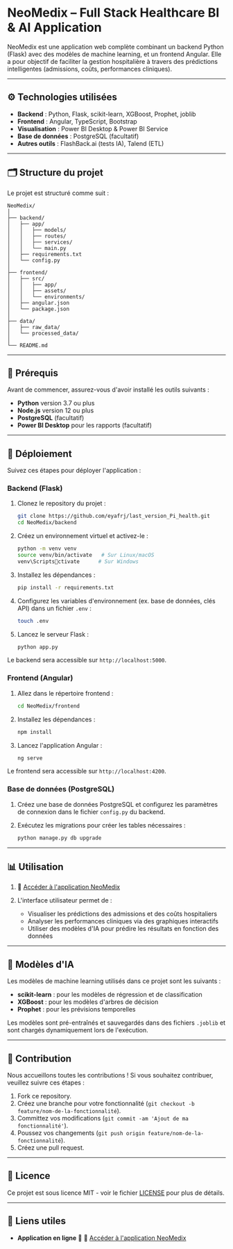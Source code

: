 # NeoMedix – Full Stack Healthcare BI & AI Application

NeoMedix est une application web complète combinant un backend Python (Flask) avec des modèles de machine learning, et un frontend Angular. Elle a pour objectif de faciliter la gestion hospitalière à travers des prédictions intelligentes (admissions, coûts, performances cliniques).

---

## ⚙️ Technologies utilisées

* **Backend** : Python, Flask, scikit-learn, XGBoost, Prophet, joblib
* **Frontend** : Angular, TypeScript, Bootstrap
* **Visualisation** : Power BI Desktop & Power BI Service
* **Base de données** : PostgreSQL (facultatif)
* **Autres outils** : FlashBack.ai (tests IA), Talend (ETL)

---

## 🗂️ Structure du projet

Le projet est structuré comme suit :

```
NeoMedix/
│
├── backend/
│   ├── app/
│   │   ├── models/
│   │   ├── routes/
│   │   ├── services/
│   │   └── main.py
│   ├── requirements.txt
│   └── config.py
│
├── frontend/
│   ├── src/
│   │   ├── app/
│   │   ├── assets/
│   │   └── environments/
│   ├── angular.json
│   └── package.json
│
├── data/
│   ├── raw_data/
│   └── processed_data/
│
└── README.md
```

---

## 🔧 Prérequis

Avant de commencer, assurez-vous d'avoir installé les outils suivants :

* **Python** version 3.7 ou plus
* **Node.js** version 12 ou plus
* **PostgreSQL** (facultatif)
* **Power BI Desktop** pour les rapports (facultatif)

---

## 🚀 Déploiement

Suivez ces étapes pour déployer l'application :

### Backend (Flask)

1. Clonez le repository du projet :
    ```bash
    git clone https://github.com/eyafrj/last_version_Pi_health.git
    cd NeoMedix/backend
    ```

2. Créez un environnement virtuel et activez-le :
    ```bash
    python -m venv venv
    source venv/bin/activate   # Sur Linux/macOS
    venv\Scriptsctivate      # Sur Windows
    ```

3. Installez les dépendances :
    ```bash
    pip install -r requirements.txt
    ```

4. Configurez les variables d'environnement (ex. base de données, clés API) dans un fichier `.env` :
    ```bash
    touch .env
    ```

5. Lancez le serveur Flask :
    ```bash
    python app.py
    ```

Le backend sera accessible sur `http://localhost:5000`.

### Frontend (Angular)

1. Allez dans le répertoire frontend :
    ```bash
    cd NeoMedix/frontend
    ```

2. Installez les dépendances :
    ```bash
    npm install
    ```

3. Lancez l'application Angular :
    ```bash
    ng serve
    ```

Le frontend sera accessible sur `http://localhost:4200`.

### Base de données (PostgreSQL)

1. Créez une base de données PostgreSQL et configurez les paramètres de connexion dans le fichier `config.py` du backend.

2. Exécutez les migrations pour créer les tables nécessaires :
    ```bash
    python manage.py db upgrade
    ```

---

## 📊 Utilisation

1. 🔗 [Accéder à l'application NeoMedix](http://localhost:4200/login)

2. L'interface utilisateur permet de :

   - Visualiser les prédictions des admissions et des coûts hospitaliers
   - Analyser les performances cliniques via des graphiques interactifs
   - Utiliser des modèles d'IA pour prédire les résultats en fonction des données

---

## 🤖 Modèles d'IA

Les modèles de machine learning utilisés dans ce projet sont les suivants :

- **scikit-learn** : pour les modèles de régression et de classification
- **XGBoost** : pour les modèles d'arbres de décision
- **Prophet** : pour les prévisions temporelles

Les modèles sont pré-entraînés et sauvegardés dans des fichiers `.joblib` et sont chargés dynamiquement lors de l'exécution.

---

## 🔄 Contribution

Nous accueillons toutes les contributions ! Si vous souhaitez contribuer, veuillez suivre ces étapes :

1. Fork ce repository.
2. Créez une branche pour votre fonctionnalité (`git checkout -b feature/nom-de-la-fonctionnalité`).
3. Committez vos modifications (`git commit -am 'Ajout de ma fonctionnalité'`).
4. Poussez vos changements (`git push origin feature/nom-de-la-fonctionnalité`).
5. Créez une pull request.

---

## 📝 Licence

Ce projet est sous licence MIT - voir le fichier [LICENSE](LICENSE) pour plus de détails.

---

## 📢 Liens utiles


- **Application en ligne** 🔗 🔗 [Accéder à l'application NeoMedix](http://localhost:4200/login)
